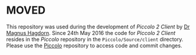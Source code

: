 # MOVED #
This repository was used during the development of *Piccolo 2 Client* by [Dr Magnus Hagdorn](https://bitbucket.org/magnus_hagdorn/). Since 24th May 2016 the code for *Piccolo 2 Client* resides in the *Piccolo* repository in the ```Piccolo/Source/client``` directory. Please use the [Piccolo](https://bitbucket.org/teampiccolo/piccolo) repository to access code and commit changes.